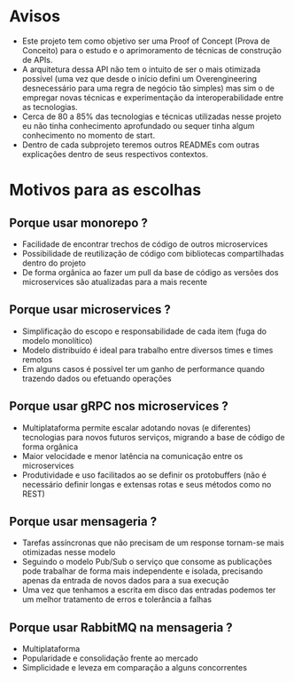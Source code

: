 # Avisos

- Este projeto tem como objetivo ser uma Proof of Concept (Prova de Conceito) para o estudo e o aprimoramento de técnicas de construção de APIs.
- A arquitetura dessa API não tem o intuito de ser o mais otimizada possível (uma vez que desde o início defini um Overengineering desnecessário para uma regra de negócio tão simples) mas sim o de empregar novas técnicas e experimentação da interoperabilidade entre as tecnologias.
- Cerca de 80 a 85% das tecnologias e técnicas utilizadas nesse projeto eu não tinha conhecimento aprofundado ou sequer tinha algum conhecimento no momento de start.
- Dentro de cada subprojeto teremos outros READMEs com outras explicações dentro de seus respectivos contextos.

# Motivos para as escolhas

## Porque usar monorepo ?

- Facilidade de encontrar trechos de código de outros microservices
- Possibilidade de reutilização de código com bibliotecas compartilhadas dentro do projeto
- De forma orgânica ao fazer um pull da base de código as versões dos microservices são atualizadas para a mais recente

## Porque usar microservices ?

- Simplificação do escopo e responsabilidade de cada item (fuga do modelo monolítico)
- Modelo distribuído é ideal para trabalho entre diversos times e times remotos
- Em alguns casos é possível ter um ganho de performance quando trazendo dados ou efetuando operações

## Porque usar gRPC nos microservices ?

- Multiplataforma permite escalar adotando novas (e diferentes) tecnologias para novos futuros serviços, migrando a base de código de forma orgânica
- Maior velocidade e menor latência na comunicação entre os microservices
- Produtividade e uso facilitados ao se definir os protobuffers (não é necessário definir longas e extensas rotas e seus métodos como no REST)

## Porque usar mensageria ?

- Tarefas assíncronas que não precisam de um response tornam-se mais otimizadas nesse modelo
- Seguindo o modelo Pub/Sub o serviço que consome as publicações pode trabalhar de forma mais independente e isolada, precisando apenas da entrada de novos dados para a sua execução
- Uma vez que tenhamos a escrita em disco das entradas podemos ter um melhor tratamento de erros e tolerância a falhas

## Porque usar RabbitMQ na mensageria ?

- Multiplataforma
- Popularidade e consolidação frente ao mercado
- Simplicidade e leveza em comparação a alguns concorrentes
